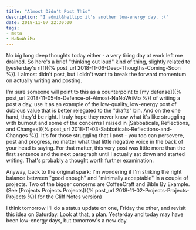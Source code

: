 ```yaml
---
title: "Almost Didn't Post This"
description: "I admit&hellip; it's another low-energy day. :("
date: 2018-11-07 22:30:00
tags:
- meta
- NaNoWriMo
---
```


No big long deep thoughts today either - a very tiring day at work left me drained. So here's a brief "thinking out loud" kind of thing, slightly related to [yesterday's riff]({% post_url 2018-11-06-Deep-Thougths-Coming-Soon %}). I almost didn't post, but I didn't want to break the forward momentum on actually writing and posting.
<!--more-->
I'm sure someone will point to this as a counterpoint to [my defense]({% post_url 2018-11-05-In-Defence-of-Almost-NaNoWriMo %}) of writing a post a day, use it as an example of the low-quality, low-energy post of dubious value that is better relegated to the "drafts" bin. And on the one hand, they'd be right. I truly hope they never know what it's like struggling with burnout and some of the concerns I raised in [Sabbaticals, Reflections, and Changes]({% post_url 2018-11-03-Sabbaticals-Reflections-and-Changes %}). It's for those struggling that I post - you too can persevere, post and progress, no matter what that little negative voice in the back of your head is saying. For that matter, this very post was little more than the first sentence and the next paragraph until I actually sat down and started writing. That's probably a thought worth further examination.

Anyway, back to the original spark: I'm wondering if I'm striking the right balance between "good enough" and "minimally acceptable" in a couple of projects. Two of the bigger concerns are CoffeeCraft and Bible By Example. (See [Projects Projects Projects]({% post_url 2018-11-02-Projects-Projects-Projects %}) for the Cliff Notes version)

I think tomorrow I'll do a status update on one, Friday the other, and revisit this idea on Saturday. Look at that, a plan. Yesterday and today may have been low-energy days, but tomorrow's a new day.